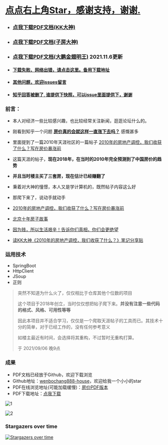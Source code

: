 # **<a href = "#">点点右上角Star，感谢支持，谢谢.</a>**
- ### **<a href = "https://github.com/wenbochang888/house/raw/final/house.pdf">点我下载PDF文档(KK大神)</a>**
- ### **<a href = "https://github.com/wenbochang888/house/raw/final/house2.pdf">点我下载PDF文档(子房大神)</a>**
- ### **<a href = "https://github.com/wenbochang888/house/raw/final/house3.pdf">点我下载PDF文档(大鹏金翅明王)</a> 2021.11.6更新**
- #### **<a href = "https://github.com/wenbochang888/house/issues/5#issuecomment-1012857336">下载失败、网络出错，请点击这里。备用下载地址</a>**
- #### **<a href = "https://github.com/wenbochang888/house/issues">其他问题，欢迎issues留言</a>**
- #### **<a href = "https://www.zhihu.com/question/284939230/answer/483437087">知乎回答被删了, 谁提供下快照，可以issue里面提供下，谢谢</a>**
 
### **前言：**

- 本人对经济一些比较感兴趣，也比较经常关注新闻，逛逛论坛什么的。

- 刚看到知乎一个问题 <a href = "https://www.zhihu.com/question/284939230/answer/449853894"> **房价真的会就这样一直涨下去吗？**</a>  感慨甚多
- 里面提到了一篇2010年天涯社区的一篇帖子  <a href = "https://bbs.tianya.cn/m/post-house-252774-1.shtml">2010年的房地产调控，我们收获了什么？写在房价暴涨前</a>
- 这篇天涯的帖子，**现在2018年，在当时的2010年完全预测到了中国房价的趋势**
- **并且当时楼主买了三套房，现在估计已经赚翻了**
- 秉着对大神的憧憬，本人又是学计算机的，既然帖子内容这么好
- 那爬下来了，说动手就动手
- <a href = "http://bbs.tianya.cn/post-house-252774-1.shtml">2010年的房地产调控，我们收获了什么？写在房价暴涨前</a>
- <a href = "http://bbs.tianya.cn/post-house-447880-1.shtml">北京十年房子故事</a>
- <a href = "https://yidukf.com/read_130150_8069.html">因为贱，所以生活艰辛！告诉你们真相，你们会更绝望
  </a>
- <a href = "http://bbs.tianya.cn/post-house-782707-1.shtml">读KK大神《2010年的房地产调控，我们收获了什么？》笔记分享贴
  </a>



### 运用技术

- SpringBoot
- HttpClient
- JSoup
- 正则

> 突然不知道为什么火了，仅仅相比于仓库其他个位数的项目
> 
> 这个项目于2018年创立，当时仅仅想把帖子爬下来。**并没有注意一些代码的格式、风格、可用性等等**
> 
> 因此本项目并不适合学习，仅仅是一个爬取天涯帖子的工具而已。其技术十分的简单，对于已经工作的，没有任何参考意义
> 
> 如楼主最近有时间，会选择将其重构，不过暂时无重构打算。
> 
> 于 2021/09/06 晚9点 

### 成果

- PDF文档已经放于Github，欢迎下载浏览
- Github地址：<a href = "https://github.com/wenbochang888/house">wenbochang888-house</a>，欢迎给我一个小小的star
- PDF在线浏览地址(可能加载缓慢)：<a href = "https://github.com/wenbochang888/house/blob/master/house.pdf">房价PDF版本</a>
- PDF下载地址：<a href = "https://github.com/wenbochang888/house/raw/master/house.pdf">点我下载</a>

![1](https://github.com/wenbochang888/house/blob/master/src/img/1.png)

![2](https://github.com/wenbochang888/house/blob/master/src/img/2.jpg)


### Stargazers over time

[![Stargazers over time](https://starchart.cc/wenbochang888/house.svg)](https://starchart.cc/wenbochang888/house)

